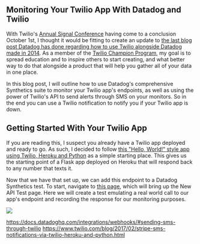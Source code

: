 ## Monitoring Your Twilio App With Datadog and Twilio

With Twilio's [Annual Signal Conference](https://signal.twilio.com/) having come to a conclusion October 1st, I thought it would be fitting to create an update to [the last blog post Datadog has done regarding how to use Twilio alongside Datadog made in 2014](https://www.datadoghq.com/blog/send-alerts-sms-customizable-webhooks-twilio/). As a member of the [Twilio Champion Program](https://www.twilio.com/champions), my goal is to spread education and to inspire others to start creating, and what better way to do that alongside a product that will help you gather all of your data in one place.

In this blog post, I will outline how to use Datadog's comprehensive Synthetics suite to monitor your Twilio app's endpoints, as well as using the power of Twilio's API to send alerts through SMS on your monitors. So in the end you can use a Twilio notification to notify you if your Twilio app is down.

## Getting Started With Your Twilio App

If you are reading this, I suspect you already have a Twilio app deployed and ready to go. As such, I decided to follow [this "Hello, World!" style app using Twilio, Heroku and Python](https://www.twilio.com/blog/2017/02/stripe-sms-notifications-via-twilio-heroku-and-python.html) as a simple starting place. This gives us the starting point of a Flask app deployed on Heroku that will respond back to any number that texts it.

Now that we have that set up, we can add this endpoint to a Datadog Synthetics test. To start, navigate to [this page](https://app.datadoghq.com/synthetics/create), which will bring up the New API Test page. Here we will create a test emulating a real world call to our app's endpoint and recording the response for our monitoring purposes.

![](1.png)

https://docs.datadoghq.com/integrations/webhooks/#sending-sms-through-twilio
https://www.twilio.com/blog/2017/02/stripe-sms-notifications-via-twilio-heroku-and-python.html
